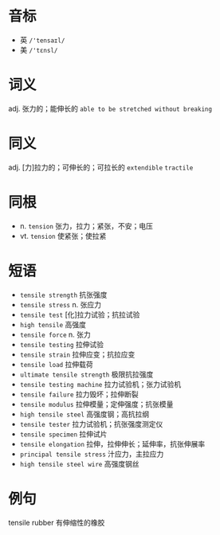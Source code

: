 # 音标

- 英 `/'tensaɪl/`
- 美 `/'tɛnsl/`

# 词义

adj. 张力的；能伸长的
`able to be stretched without breaking`

# 同义

adj. [力]拉力的；可伸长的；可拉长的
`extendible` `tractile`

# 同根

- n. `tension` 张力，拉力；紧张，不安；电压
- vt. `tension` 使紧张；使拉紧

# 短语

- `tensile strength` 抗张强度
- `tensile stress` n. 张应力
- `tensile test` [化]拉力试验；抗拉试验
- `high tensile` 高强度
- `tensile force` n. 张力
- `tensile testing` 拉伸试验
- `tensile strain` 拉伸应变；抗拉应变
- `tensile load` 拉伸载荷
- `ultimate tensile strength` 极限抗拉强度
- `tensile testing machine` 拉力试验机；张力试验机
- `tensile failure` 拉力毁坏；拉伸断裂
- `tensile modulus` 拉伸模量；定伸强度；抗张模量
- `high tensile steel` 高强度钢；高抗拉纲
- `tensile tester` 拉力试验机；抗张强度测定仪
- `tensile specimen` 拉伸试片
- `tensile elongation` 拉伸，拉伸伸长；延伸率，抗张伸展率
- `principal tensile stress` 汁应力，主拉应力
- `high tensile steel wire` 高强度钢丝

# 例句

tensile rubber
有伸缩性的橡胶


